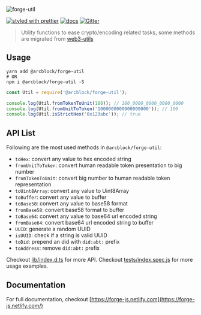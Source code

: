 ![forge-util](https://www.arcblock.io/.netlify/functions/badge/?text=forge-util)

[![styled with prettier](https://img.shields.io/badge/styled_with-prettier-ff69b4.svg)](https://github.com/prettier/prettier)
[![docs](https://img.shields.io/badge/powered%20by-arcblock-green.svg)](https://docs.arcblock.io)
[![Gitter](https://badges.gitter.im/ArcBlock/community.svg)](https://gitter.im/ArcBlock/community?utm_source=badge&utm_medium=badge&utm_campaign=pr-badge)

> Utility functions to ease crypto/encoding related tasks, some methods are migrated from [web3-utils](https://github.com/ethereum/web3.js/blob/1.0/packages/web3-utils/README.md)


## Usage

```shell
yarn add @arcblock/forge-util
# OR
npm i @arcblock/forge-util -S
```

```javascript
const Util = require('@arcblock/forge-util');

console.log(Util.fromTokenToUnit(100)); // 100_0000_0000_0000_0000
console.log(Util.fromUnitToToken('1000000000000000000')); // 100
console.log(Util.isStrictHex('0x123abc')); // true
```


## API List

Following are the most used methods in `@arcblock/forge-util`:

* `toHex`: convert any value to hex encoded string
* `fromUnitToToken`: convert human readable token presentation to big number
* `fromTokenToUnit`: convert big number to human readable token representation
* `toUint8Array`: convert any value to Uint8Array
* `toBuffer`: convert any value to buffer
* `toBase58`: convert any value to base58 format
* `fromBase58`: convert base58 format to buffer
* `toBase64`: convert any value to base64 url encoded string
* `fromBase64`: convert base64 url encoded string to buffer
* `UUID`: generate a random UUID
* `isUUID`: check if a string is valid UUID
* `toDid`: prepend an did with `did:abt:` prefix
* `toAddress`: remove `did:abt:` prefix

Checkout [lib/index.d.ts](./lib/index.d.ts) for more API.
Checkout [tests/index.spec.js](./tests/index.spec.js) for more usage examples.


## Documentation

For full documentation, checkout [https://forge-js.netlify.com](https://forge-js.netlify.com/)
